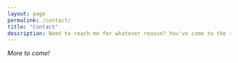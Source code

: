 ```yaml
---
layout: page
permalink: /contact/
title: "Contact"
description: Need to reach me for whatever reason? You've come to the right place!
---
```


<div class="emphasis">
    <i>More to come!</i>
</div>